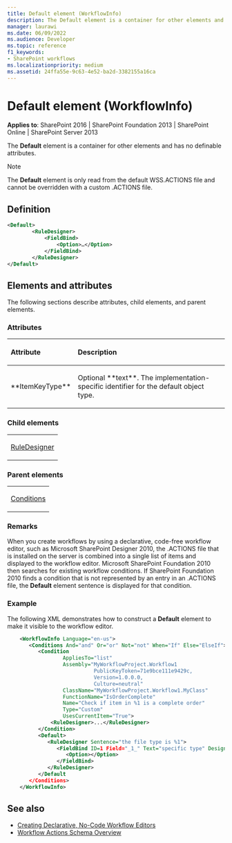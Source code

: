 ```yaml
---
title: Default element (WorkflowInfo)
description: The Default element is a container for other elements and has no definable attributes.
manager: laurawi
ms.date: 06/09/2022
ms.audience: Developer
ms.topic: reference
f1_keywords:
- SharePoint workflows
ms.localizationpriority: medium
ms.assetid: 24ffa55e-9c63-4e52-ba2d-3382155a16ca
---
```


# Default element (WorkflowInfo)

**Applies to**: SharePoint 2016 | SharePoint Foundation 2013 | SharePoint Online | SharePoint Server 2013

The **Default** element is a container for other elements and has no definable attributes.

> [!NOTE]
> The **Default** element is only read from the default WSS.ACTIONS file and cannot be overridden with a custom .ACTIONS file.

## Definition

```XML
<Default>
        <RuleDesigner>
            <FieldBind>
                <Option>…</Option>
            </FieldBind>
        </RuleDesigner>
</Default>
```

## Elements and attributes

The following sections describe attributes, child elements, and parent elements.

### Attributes

<table>
<colgroup>
<col width="20%" />
<col width="80%" />
</colgroup>
<thead>
<tr class="header">
<th align="left"><p>Attribute</p></th>
<th align="left"><p>Description</p></th>
</tr>
</thead>
<tbody>
<tr class="odd">
<td align="left"><p>**ItemKeyType**</p></td>
<td align="left"><p>Optional **text**. The implementation-specific identifier for the default object type.</p></td>
</tr>
</tbody>
</table>

### Child elements

<table>
<colgroup>
<col width="100%" />
</colgroup>
<tbody>
<tr class="odd">
<td align="left"><p><a href="ruledesigner-element-workflowinfo.md">RuleDesigner</a></p></td>
</tr>
</tbody>
</table>

### Parent elements

<table>
<colgroup>
<col width="100%" />
</colgroup>
<tbody>
<tr class="odd">
<td align="left"><p><a href="conditions-element-workflowinfo.md">Conditions</a></p></td>
</tr>
</tbody>
</table>

### Remarks

When you create workflows by using a declarative, code-free workflow editor, such as Microsoft SharePoint Designer 2010, the .ACTIONS file that is installed on the server is combined into a single list of items and displayed to the workflow editor. Microsoft SharePoint Foundation 2010 then searches for existing workflow conditions. If SharePoint Foundation 2010 finds a condition that is not represented by an entry in an .ACTIONS file, the **Default** element sentence is displayed for that condition.

### Example

The following XML demonstrates how to construct a **Default** element to make it visible to the workflow editor.

```XML
    <WorkflowInfo Language="en-us">
       <Conditions And="and" Or="or" Not="not" When="If" Else="ElseIf">
          <Condition
                  AppliesTo="list"
                  Assembly="MyWorkflowProject.Workflow1
                            PublicKeyToken=71e9bce111e9429c,
                            Version=1.0.0.0,
                            Culture=neutral"
                  ClassName="MyWorkflowProject.Workflow1.MyClass"
                  FunctionName="IsOrderComplete"
                  Name="Check if item in %1 is a complete order"
                  Type="Custom"
                  UsesCurrentItem="True">
              <RuleDesigner>...</RuleDesigner>
          </Condition>
          <Default>
             <RuleDesigner Sentence="the file type is %1">
                <FieldBind ID=1 Field="_1_" Text="specific type" DesignerType="Type">
                   <Option></Option>
                </FieldBind>
             </RuleDesigner>
          </Default
       </Conditions>
    </WorkflowInfo>
```

## See also

- [Creating Declarative, No-Code Workflow Editors](https://msdn.microsoft.com/library/office/bb417436.aspx)
- [Workflow Actions Schema Overview](https://msdn.microsoft.com/library/office/bb897626.aspx)
